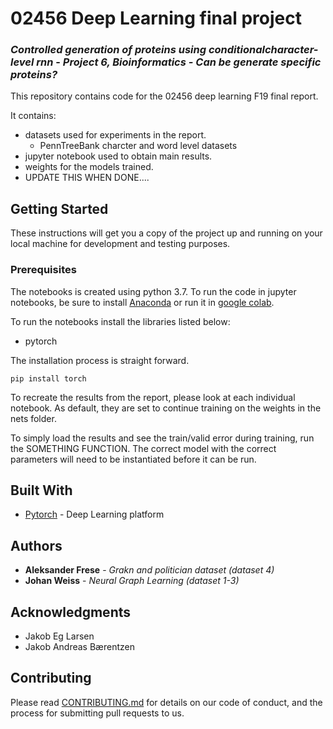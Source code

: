 # 02456 Deep Learning final project
### *Controlled generation of proteins using conditionalcharacter-level rnn* - *Project 6, Bioinformatics - Can be generate specific proteins?*

This repository contains code for the 02456 deep learning F19 final report.

It contains:
* datasets used for experiments in the report.
	* PennTreeBank charcter and word level datasets
* jupyter notebook used to obtain main results.
* weights for the models trained.
* UPDATE THIS WHEN DONE....

## Getting Started

These instructions will get you a copy of the project up and running on your local machine for development and testing purposes. 

### Prerequisites

The notebooks is created using python 3.7. To run the code in jupyter notebooks, be sure to install [Anaconda](https://www.anaconda.com/distribution/) or run it in [google colab](https://colab.research.google.com/).

To run the notebooks install the libraries listed below:

* pytorch


The installation process is straight forward.

```
pip install torch
```


To recreate the results from the report, please look at each individual notebook. As default, they are set to continue training on the weights in the nets folder.

To simply load the results and see the train/valid error during training, run the SOMETHING FUNCTION. The correct model with the correct parameters will need to be instantiated before it can be run. 

<!-- ### Installing

A step by step series of examples that tell you how to get a development env running

Say what the step will be

```
Give the example
```

And repeat

```
until finished
```

End with an example of getting some data out of the system or using it for a little demo -->

<!-- ## Running the tests

Explain how to run the automated tests for this system

### Break down into end to end tests

Explain what these tests test and why

```
Give an example
``` -->

<!-- ### And coding style tests

Explain what these tests test and why

```
Give an example
```

## Deployment

Add additional notes about how to deploy this on a live system -->

## Built With

* [Pytorch](https://www.tensorflow.org) - Deep Learning platform

<!-- ## Versioning

We use [SemVer](http://semver.org/) for versioning. For the versions available, see the [tags on this repository](https://github.com/your/project/tags).  -->

## Authors
* **Aleksander Frese** - *Grakn and politician dataset (dataset 4)*
* **Johan Weiss** - *Neural Graph Learning (dataset 1-3)*

<!-- See also the list of [contributors](https://github.com/your/project/contributors) who participated in this project. -->

<!-- ## License

This project is licensed under the MIT License - see the [LICENSE.md](LICENSE.md) file for details -->

## Acknowledgments

* Jakob Eg Larsen
* Jakob Andreas Bærentzen

## Contributing

Please read [CONTRIBUTING.md](https://gist.github.com/PurpleBooth/b24679402957c63ec426) for details on our code of conduct, and the process for submitting pull requests to us.



